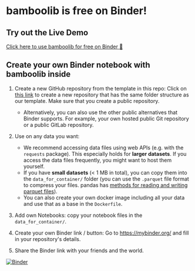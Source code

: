 # bamboolib is free on Binder!

## Try out the Live Demo

[Click here to use bamboolib for free on Binder 🚀](https://mybinder.org/v2/gh/8080labs/bamboolib_binder_template/master?filepath=bamboolib_demo_titanic.ipynb)

## Create your own Binder notebook with bamboolib inside

1. Create a new GitHub repository from the template in this repo: Click on [this link](https://github.com/8080labs/bamboolib_binder_template/generate) to create a new repository that has the same folder structure as our template. Make sure that you create a public repository.
    - Alternatively, you can also use the other public alternatives that Binder supports. For example, your own hosted public Git repository or a public GitLab repository.

2. Use on any data you want:

    - We recommend accessing data files using web APIs (e.g. with the `requests` package). This especially holds for **larger datasets**. If you access the data files frequently, you might want to host them yourself.
    - If you have **small datasets** (< 1 MB in total), you can copy them into the `data_for_container/` folder (you can use the `.parquet` file format to compress your files. pandas has [methods for reading and writing parquet files](https://pandas.pydata.org/pandas-docs/version/0.21/io.html#io-parquet)).
    - You can also create your own docker image including all your data and use that as a base in the `Dockerfile`.

3. Add own Notebooks: copy your notebook files in the `data_for_container/`.

4. Create your own Binder link / button: Go to https://mybinder.org/ and fill in your repository's details.

5. Share the Binder link with your friends and the world.

[![Binder](https://mybinder.org/badge_logo.svg)](https://mybinder.org/v2/gh/paulhybryant/bamboolib.git/HEAD)
